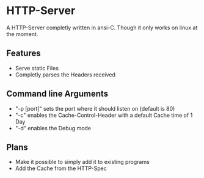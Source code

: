 # HTTP-Server
A HTTP-Server completly written in ansi-C.
Though it only works on linux at the moment. 

## Features
- Serve static Files
- Completly parses the Headers received

## Command line Arguments
- "-p [port]" sets the port where it should listen on (default is 80)
- "-c" enables the Cache-Control-Header with a default Cache time of 1 Day
- "-d" enables the Debug mode

## Plans
- Make it possible to simply add it to existing programs
- Add the Cache from the HTTP-Spec
